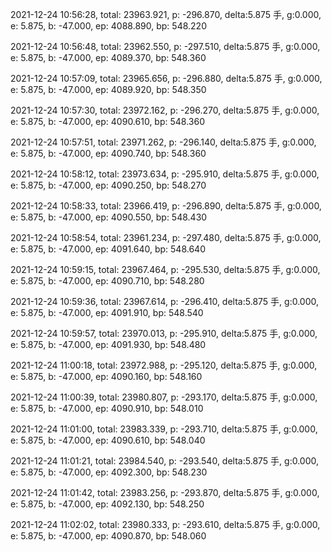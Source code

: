 2021-12-24 10:56:28, total: 23963.921, p: -296.870, delta:5.875 手, g:0.000, e: 5.875, b: -47.000, ep: 4088.890, bp: 548.220

2021-12-24 10:56:48, total: 23962.550, p: -297.510, delta:5.875 手, g:0.000, e: 5.875, b: -47.000, ep: 4089.370, bp: 548.360

2021-12-24 10:57:09, total: 23965.656, p: -296.880, delta:5.875 手, g:0.000, e: 5.875, b: -47.000, ep: 4089.920, bp: 548.350

2021-12-24 10:57:30, total: 23972.162, p: -296.270, delta:5.875 手, g:0.000, e: 5.875, b: -47.000, ep: 4090.610, bp: 548.360

2021-12-24 10:57:51, total: 23971.262, p: -296.140, delta:5.875 手, g:0.000, e: 5.875, b: -47.000, ep: 4090.740, bp: 548.360

2021-12-24 10:58:12, total: 23973.634, p: -295.910, delta:5.875 手, g:0.000, e: 5.875, b: -47.000, ep: 4090.250, bp: 548.270

2021-12-24 10:58:33, total: 23966.419, p: -296.890, delta:5.875 手, g:0.000, e: 5.875, b: -47.000, ep: 4090.550, bp: 548.430

2021-12-24 10:58:54, total: 23961.234, p: -297.480, delta:5.875 手, g:0.000, e: 5.875, b: -47.000, ep: 4091.640, bp: 548.640

2021-12-24 10:59:15, total: 23967.464, p: -295.530, delta:5.875 手, g:0.000, e: 5.875, b: -47.000, ep: 4090.710, bp: 548.280

2021-12-24 10:59:36, total: 23967.614, p: -296.410, delta:5.875 手, g:0.000, e: 5.875, b: -47.000, ep: 4091.910, bp: 548.540

2021-12-24 10:59:57, total: 23970.013, p: -295.910, delta:5.875 手, g:0.000, e: 5.875, b: -47.000, ep: 4091.930, bp: 548.480

2021-12-24 11:00:18, total: 23972.988, p: -295.120, delta:5.875 手, g:0.000, e: 5.875, b: -47.000, ep: 4090.160, bp: 548.160

2021-12-24 11:00:39, total: 23980.807, p: -293.170, delta:5.875 手, g:0.000, e: 5.875, b: -47.000, ep: 4090.910, bp: 548.010

2021-12-24 11:01:00, total: 23983.339, p: -293.710, delta:5.875 手, g:0.000, e: 5.875, b: -47.000, ep: 4090.610, bp: 548.040

2021-12-24 11:01:21, total: 23984.540, p: -293.540, delta:5.875 手, g:0.000, e: 5.875, b: -47.000, ep: 4092.300, bp: 548.230

2021-12-24 11:01:42, total: 23983.256, p: -293.870, delta:5.875 手, g:0.000, e: 5.875, b: -47.000, ep: 4092.130, bp: 548.250

2021-12-24 11:02:02, total: 23980.333, p: -293.610, delta:5.875 手, g:0.000, e: 5.875, b: -47.000, ep: 4090.870, bp: 548.060